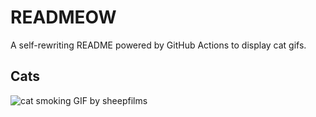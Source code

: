 # READMEOW

A self-rewriting README powered by GitHub Actions to display cat gifs.

## Cats

![cat smoking GIF by sheepfilms](https://media4.giphy.com/media/l0ExdMHUDKteztyfe/200.gif?cid=9acd02da6lldt2uaqqkkf3cfofuaubt2u7u83w5k917wuhny&ep=v1_gifs_search&rid=200.gif&ct=g)

